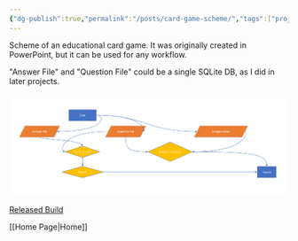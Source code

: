 ```yaml
---
{"dg-publish":true,"permalink":"/posts/card-game-scheme/","tags":["projects"]}
---
```


Scheme of an educational card game. It was originally created in PowerPoint, but it can be used for any workflow.

"Answer File" and "Question File" could be a single SQLite DB, as I did in later projects.

![cardgame-scheme-3.png](/img/user/Attachments/cardgame-scheme-3.png)

[Released Build](https://github.com/alexavil/powerpoint-sentencegame)

[[Home Page\|Home]]